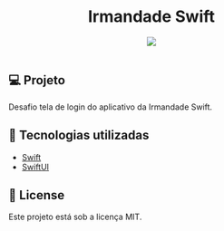 <h1 align="center">
Irmandade Swift
</h1>

<div align="center">
  <img src="./gif/login.gif"/>
 </div>

 </br>

## 💻 Projeto

Desafio tela de login do aplicativo da Irmandade Swift.

## 🚀 Tecnologias utilizadas

- [Swift](https://developer.apple.com/swift/)
- [SwiftUI](https://developer.apple.com/xcode/swiftui/)

## 📄 License

Este projeto está sob a licença MIT.
